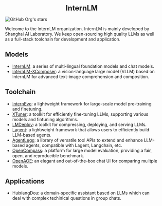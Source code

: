 
<div align="center">
<b><font size="5">InternLM</font></b>
</div>

![GitHub Org's stars](https://img.shields.io/github/stars/InternLM)

Welcome to the InternLM organization. InternLM is mainly developed by Shanghai AI Laboratory. We keep open-sourcing high quality LLMs as well as a full-stack toolchain for development and application.

## Models

- [InternLM](https://github.com/InternLM/InternLM): a series of multi-lingual foundation models and chat models.
- [InternLM-XComposer](https://github.com/InternLM/InternLM-XComposer): a vision-language large model (VLLM) based on InternLM for advanced text-image comprehension and composition.

## Toolchain

- [InternEvo](https://github.com/InternLM/InternEvo/): a lightweight framework for large-scale model pre-training and finetuning.
- [XTuner](https://github.com/InternLM/xtuner): a toolkit for efficiently fine-tuning LLMs, supporting various models and fintuning algorithms.
- [LMDeploy](https://github.com/InternLM/lmdeploy): a toolkit for compressing, deploying, and serving LLMs.
- [Lagent](https://github.com/InternLM/lagent): a lightweight framework that allows users to efficiently build LLM-based agents.
- [AgentLego](https://github.com/InternLM/agentlego): a library of versatile tool APIs to extend and enhance LLM-based agents, compatible with Lagent, Langchain, etc.
- [OpenCompass](https://github.com/open-compass/opencompass): a platform for large model evaluation, providing a fair, open, and reproducible benchmark.
- [OpenAOE](https://github.com/InternLM/OpenAOE): an elegant and out-of-the-box chat UI for comparing mulitple models.

## Applications
- [HuixiangDou](https://github.com/InternLM/HuixiangDou): a domain-specific assistant based on LLMs which can deal with complex techinical questions in group chats.
